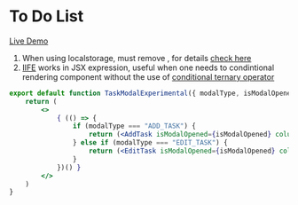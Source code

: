 # To Do List

[Live Demo](https://ascheabl.github.io/to-do-list-react/)

1. When using localstorage, must remove <StrictMode>, for details [check here](https://www.bilibili.com/read/cv18443012/) <br>
2. [IIFE](https://developer.mozilla.org/en-US/docs/Glossary/IIFE) works in JSX expression, useful when one needs to condintional rendering component without the use of [conditional ternary operator](https://developer.mozilla.org/en-US/docs/Web/JavaScript/Reference/Operators/Conditional_operator) <br>
```jsx
export default function TaskModalExperimental({ modalType, isModalOpened, columnID, closeModal, itemID }: TaskModalProps) {
    return (
        <>
            { (() => {
                if (modalType === "ADD_TASK") {
                    return (<AddTask isModalOpened={isModalOpened} columnID={columnID} closeModal={closeModal} />)
                } else if (modalType === "EDIT_TASK") {
                    return (<EditTask isModalOpened={isModalOpened} columnID={columnID} closeModal={closeModal} itemID={itemID} />)
                }
            })() }
        </>
    )
}
```